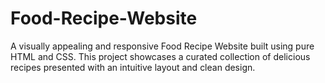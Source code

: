 # Food-Recipe-Website
A visually appealing and responsive Food Recipe Website built using pure HTML and CSS. This project showcases a curated collection of delicious recipes presented with an intuitive layout and clean design.
